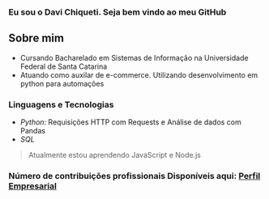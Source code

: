 ### Eu sou o Davi Chiqueti. Seja bem vindo ao meu GitHub

## Sobre mim
- Cursando Bacharelado em Sistemas de Informação na Universidade Federal de Santa Catarina
- Atuando como auxilar de e-commerce. Utilizando desenvolvimento em python para automações

### Linguagens e Tecnologias

* *Python*: Requisições HTTP com Requests e Análise de dados com Pandas
* *SQL*
> Atualmente estou aprendendo JavaScript e Node.js

### Número de contribuições profissionais Disponíveis aqui: [Perfil Empresarial](https://github.com/davichiquetihooklab)
